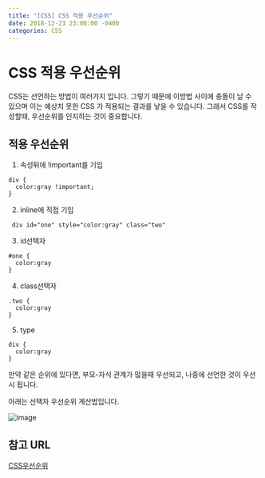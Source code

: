 ```yaml
---
title: "[CSS] CSS 적용 우선순위"
date: 2018-12-23 23:00:00 -0400
categories: CSS
---
```


CSS 적용 우선순위
=======

CSS는 선언하는 방법이 여러가지 입니다.
그렇기 때문에 이방법 사이에 충돌이 날 수 있으며 이는 예상치 못한 CSS 가 적용되는
결과를 낳을 수 있습니다. 그래서 CSS를 작성할때, 우선순위를 인지하는 것이 중요합니다.


적용 우선순위
------
1. 속성뒤에 !important를 기입
```
div {
  color:gray !important;
}
``` 

2. inline에 직접 기입
```
 div id="one" style="color:gray" class="two" 
```

3. id선택자 
```
#one {
  color:gray
}
``` 

4. class선택자 
```
.two {
  color:gray
}
```

5. type 
```
div {
  color:gray
}
```

만약 같은 순위에 있다면, 부모-자식 관계가 많을때 우선되고, 나중에 선언한 것이 우선시 됩니다.

아래는 선택자 우선순위 계산법입니다.

![image](/blog/assets/images/css_specificity.png)


참고 URL
------
[CSS우선순위](https://opentutorials.org/module/484/4149)

